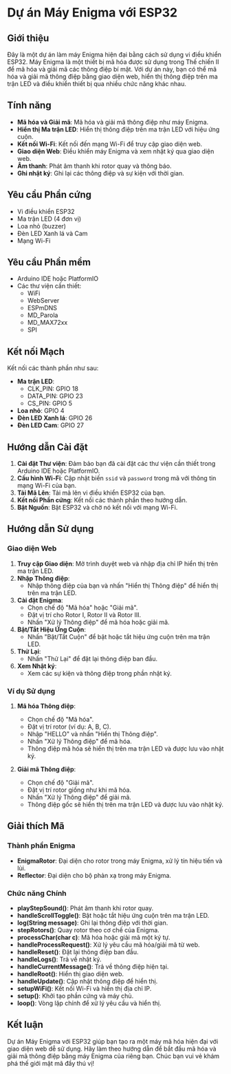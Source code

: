 # Dự án Máy Enigma với ESP32

## Giới thiệu

Đây là một dự án làm máy Enigma hiện đại bằng cách sử dụng vi điều khiển ESP32. Máy Enigma là một thiết bị mã hóa được sử dụng trong Thế chiến II để mã hóa và giải mã các thông điệp bí mật. Với dự án này, bạn có thể mã hóa và giải mã thông điệp bằng giao diện web, hiển thị thông điệp trên ma trận LED và điều khiển thiết bị qua nhiều chức năng khác nhau.

## Tính năng

- **Mã hóa và Giải mã**: Mã hóa và giải mã thông điệp như máy Enigma.
- **Hiển thị Ma trận LED**: Hiển thị thông điệp trên ma trận LED với hiệu ứng cuộn.
- **Kết nối Wi-Fi**: Kết nối đến mạng Wi-Fi để truy cập giao diện web.
- **Giao diện Web**: Điều khiển máy Enigma và xem nhật ký qua giao diện web.
- **Âm thanh**: Phát âm thanh khi rotor quay và thông báo.
- **Ghi nhật ký**: Ghi lại các thông điệp và sự kiện với thời gian.

## Yêu cầu Phần cứng

- Vi điều khiển ESP32
- Ma trận LED (4 đơn vị)
- Loa nhỏ (buzzer)
- Đèn LED Xanh lá và Cam
- Mạng Wi-Fi

## Yêu cầu Phần mềm

- Arduino IDE hoặc PlatformIO
- Các thư viện cần thiết:
  - WiFi
  - WebServer
  - ESPmDNS
  - MD_Parola
  - MD_MAX72xx
  - SPI

## Kết nối Mạch

Kết nối các thành phần như sau:

- **Ma trận LED**:
  - CLK_PIN: GPIO 18
  - DATA_PIN: GPIO 23
  - CS_PIN: GPIO 5
- **Loa nhỏ**: GPIO 4
- **Đèn LED Xanh lá**: GPIO 26
- **Đèn LED Cam**: GPIO 27

## Hướng dẫn Cài đặt

1. **Cài đặt Thư viện**: Đảm bảo bạn đã cài đặt các thư viện cần thiết trong Arduino IDE hoặc PlatformIO.
2. **Cấu hình Wi-Fi**: Cập nhật biến `ssid` và `password` trong mã với thông tin mạng Wi-Fi của bạn.
3. **Tải Mã Lên**: Tải mã lên vi điều khiển ESP32 của bạn.
4. **Kết nối Phần cứng**: Kết nối các thành phần theo hướng dẫn.
5. **Bật Nguồn**: Bật ESP32 và chờ nó kết nối với mạng Wi-Fi.

## Hướng dẫn Sử dụng

### Giao diện Web

1. **Truy cập Giao diện**: Mở trình duyệt web và nhập địa chỉ IP hiển thị trên ma trận LED.
2. **Nhập Thông điệp**:
   - Nhập thông điệp của bạn và nhấn "Hiển thị Thông điệp" để hiển thị trên ma trận LED.
3. **Cài đặt Enigma**:
   - Chọn chế độ "Mã hóa" hoặc "Giải mã".
   - Đặt vị trí cho Rotor I, Rotor II và Rotor III.
   - Nhấn "Xử lý Thông điệp" để mã hóa hoặc giải mã.
4. **Bật/Tắt Hiệu Ứng Cuộn**:
   - Nhấn "Bật/Tắt Cuộn" để bật hoặc tắt hiệu ứng cuộn trên ma trận LED.
5. **Thử Lại**:
   - Nhấn "Thử Lại" để đặt lại thông điệp ban đầu.
6. **Xem Nhật ký**:
   - Xem các sự kiện và thông điệp trong phần nhật ký.

### Ví dụ Sử dụng

1. **Mã hóa Thông điệp**:
   - Chọn chế độ "Mã hóa".
   - Đặt vị trí rotor (ví dụ: A, B, C).
   - Nhập "HELLO" và nhấn "Hiển thị Thông điệp".
   - Nhấn "Xử lý Thông điệp" để mã hóa.
   - Thông điệp mã hóa sẽ hiển thị trên ma trận LED và được lưu vào nhật ký.

2. **Giải mã Thông điệp**:
   - Chọn chế độ "Giải mã".
   - Đặt vị trí rotor giống như khi mã hóa.
   - Nhấn "Xử lý Thông điệp" để giải mã.
   - Thông điệp gốc sẽ hiển thị trên ma trận LED và được lưu vào nhật ký.

## Giải thích Mã

### Thành phần Enigma

- **EnigmaRotor**: Đại diện cho rotor trong máy Enigma, xử lý tín hiệu tiến và lùi.
- **Reflector**: Đại diện cho bộ phản xạ trong máy Enigma.

### Chức năng Chính

- **playStepSound()**: Phát âm thanh khi rotor quay.
- **handleScrollToggle()**: Bật hoặc tắt hiệu ứng cuộn trên ma trận LED.
- **log(String message)**: Ghi lại thông điệp với thời gian.
- **stepRotors()**: Quay rotor theo cơ chế của Enigma.
- **processChar(char c)**: Mã hóa hoặc giải mã một ký tự.
- **handleProcessRequest()**: Xử lý yêu cầu mã hóa/giải mã từ web.
- **handleReset()**: Đặt lại thông điệp ban đầu.
- **handleLogs()**: Trả về nhật ký.
- **handleCurrentMessage()**: Trả về thông điệp hiện tại.
- **handleRoot()**: Hiển thị giao diện web.
- **handleUpdate()**: Cập nhật thông điệp để hiển thị.
- **setupWiFi()**: Kết nối Wi-Fi và hiển thị địa chỉ IP.
- **setup()**: Khởi tạo phần cứng và máy chủ.
- **loop()**: Vòng lặp chính để xử lý yêu cầu và hiển thị.

## Kết luận

Dự án Máy Enigma với ESP32 giúp bạn tạo ra một máy mã hóa hiện đại với giao diện web dễ sử dụng. Hãy làm theo hướng dẫn để bắt đầu mã hóa và giải mã thông điệp bằng máy Enigma của riêng bạn. Chúc bạn vui vẻ khám phá thế giới mật mã đầy thú vị!